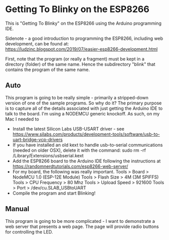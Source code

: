 # Getting To Blinky on the ESP8266

This is "Getting To Blinky" on the ESP8266 using the Arduino programming IDE.

Sidenote - a good introduction to programming the ESP8266, including web development, can be found at:
https://ludzinc.blogspot.com/2019/07/easier-esp8266-development.html

First, note that the program (or really a fragment) must be kept in a directory (folder)
of the same name.  Hence the subdirectory "blink" that contains the program
of the same name.

## Auto
This program is going to be really simple - primarily a stripped-down version
of one of the sample programs.  So why do it?  The primary purpose is to capture all
of the details associated with just getting the Arduino IDE to talk to the board.
I'm using a NODEMCU generic knockoff.  As such, on my Mac I needed to
* Install the latest Silicon Labs USB-USART driver - see 
https://www.silabs.com/products/development-tools/software/usb-to-uart-bridge-vcp-drivers
* If you have installed an old kext to handle usb-to-serial communications (needed on
older OSX), delete it with the command:
sudo rm -rf /Library/Extensions/usbserial.kext
* Add the ESP8266 board to the Arduino IDE following the instructions at 
https://randomnerdtutorials.com/esp8266-web-server/
* For my board, the following was really important.
Tools > Board > NodeMCU 1.0 (ESP-12E Module) 
Tools > Flash Size > 4M (3M SPIFFS) 
Tools > CPU Frequency > 80 Mhz 
Tools > Upload Speed > 921600 
Tools > Port > /dev/cu.SLAB_USBtoUART 
* Compile the program and start Blinking!

## Manual
This program is going to be more complicated - I want to demonstrate a web server that presents a 
web page.  The page will provide radio buttons for controlling the LED.
